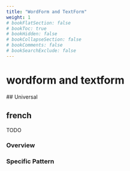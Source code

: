 ```yaml
---
title: "WordForm and TextForm"
weight: 1
# bookFlatSection: false
# bookToc: true
# bookHidden: false
# bookCollapseSection: false
# bookComments: false
# bookSearchExclude: false
---
```


# wordform and textform


## Universal

## french

TODO
### Overview

### Specific Pattern


